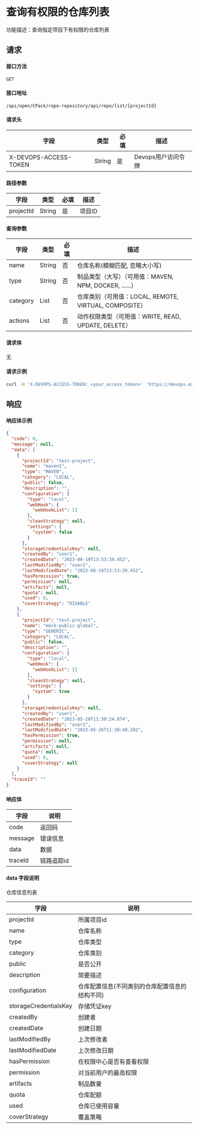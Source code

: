 # 查询有权限的仓库列表

功能描述：查询指定项目下有权限的仓库列表



## 请求

#### 接口方法

`GET`

#### 接口地址

`/api/open/CPack/repo-repository/api/repo/list/{projectId}`

#### 请求头

| 字段                  | 类型   | 必填 | 描述               |
| --------------------- | ------ | ---- | ------------------ |
| X-DEVOPS-ACCESS-TOKEN | String | 是   | Devops用户访问令牌 |

#### 路径参数

| 字段      | 类型   | 必填 | 描述   |
| --------- | ------ | ---- | ------ |
| projectId | String | 是   | 项目ID |

#### 查询参数

| 字段     | 类型   | 必填 | 描述                                                   |
| -------- | ------ | ---- | ------------------------------------------------------ |
| name     | String | 否   | 仓库名称(模糊匹配, 忽略大小写)                         |
| type     | String | 否   | 制品类型（大写）（可用值：MAVEN, NPM, DOCKER, ......） |
| category | List   | 否   | 仓库类别（可用值：LOCAL, REMOTE, VIRTUAL, COMPOSITE）  |
| actions  | List   | 否   | 动作权限类型（可用值：WRITE, READ, UPDATE, DELETE）    |

#### 请求体

无

#### 请求示例

```bash
curl -H 'X-DEVOPS-ACCESS-TOKEN: <your_access_token>' 'https://devops.example.com/api/open/CPack/repo-repository/api/repo/list/{projectId}'
```



## 响应

#### 响应体示例

```json
{
  "code": 0,
  "message": null,
  "data": [
    {
      "projectId": "test-project",
      "name": "maven1",
      "type": "MAVEN",
      "category": "LOCAL",
      "public": false,
      "description": "",
      "configuration": {
        "type": "local",
        "webHook": {
          "webHookList": []
        },
        "cleanStrategy": null,
        "settings": {
          "system": false
        }
      },
      "storageCredentialsKey": null,
      "createdBy": "user1",
      "createdDate": "2023-06-19T13:53:39.452",
      "lastModifiedBy": "user1",
      "lastModifiedDate": "2023-06-19T13:53:39.452",
      "hasPermission": true,
      "permission": null,
      "artifacts": null,
      "quota": null,
      "used": 0,
      "coverStrategy": "DISABLE"
    },
    {
      "projectId": "test-project",
      "name": "mock-public-global",
      "type": "GENERIC",
      "category": "LOCAL",
      "public": false,
      "description": "",
      "configuration": {
        "type": "local",
        "webHook": {
          "webHookList": []
        },
        "cleanStrategy": null,
        "settings": {
          "system": true
        }
      },
      "storageCredentialsKey": null,
      "createdBy": "user1",
      "createdDate": "2023-05-26T11:30:24.874",
      "lastModifiedBy": "user1",
      "lastModifiedDate": "2023-05-26T11:30:48.282",
      "hasPermission": true,
      "permission": null,
      "artifacts": null,
      "quota": null,
      "used": 0,
      "coverStrategy": null
    }
  ],
  "traceId": ""
}
```
#### 响应体

| 字段    | 说明       |
| ------- | ---------- |
| code    | 返回码     |
| message | 错误信息   |
| data    | 数据       |
| traceId | 链路追踪id |

#### data 字段说明

仓库信息列表

| 字段                    | 说明                       |
|-----------------------|--------------------------|
| projectId             | 所属项目id                   |
| name                  | 仓库名称                     |
| type                  | 仓库类型                     |
| category              | 仓库类别                     |
| public                | 是否公开                     |
| description           | 简要描述                     |
| configuration         | 仓库配置信息(不同类别的仓库配置信息的结构不同) |
| storageCredentialsKey | 存储凭证key                  |
| createdBy             | 创建者                      |
| createdDate           | 创建日期                     |
| lastModifiedBy        | 上次修改者                    |
| lastModifiedDate      | 上次修改日期                   |
| hasPermission         | 在权限中心是否有查看权限             |
| permission            | 对当前用户的最高权限               |
| artifacts             | 制品数量                     |
| quota                 | 仓库配额                     |
| used                  | 仓库已使用容量                  |
| coverStrategy         | 覆盖策略                     |
